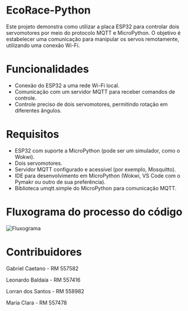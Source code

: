 # EcoRace-Python
<p>Este projeto demonstra como utilizar a placa ESP32 para controlar dois servomotores por meio do protocolo MQTT e MicroPython. O objetivo é estabelecer uma comunicação para manipular os servos remotamente, utilizando uma conexão Wi-Fi.</p>

# Funcionalidades
  - Conexão do ESP32 a uma rede Wi-Fi local.
  - Comunicação com um servidor MQTT para receber comandos de controle.
  - Controle preciso de dois servomotores, permitindo rotação em diferentes ângulos.

# Requisitos
  - ESP32 com suporte a MicroPython (pode ser um simulador, como o Wokwi).
  - Dois servomotores.
  - Servidor MQTT configurado e acessível (por exemplo, Mosquitto).
  - IDE para desenvolvimento em MicroPython (Wokwi, VS Code com o Pymakr ou outro de sua preferência).
  - Biblioteca umqtt.simple do MicroPython para comunicação MQTT.

# Fluxograma do processo do código
![Fluxograma](https://github.com/user-attachments/assets/43b94c57-710d-44f1-93dc-9b70c96449f8)


# Contribuidores
<p>Gabriel Caetano - RM 557582</p>
<p>Leonardo Baldaia - RM 557416</p>
<p>Lorran dos Santos - RM 558982</p>
<p>Maria Clara - RM 557478</p>
